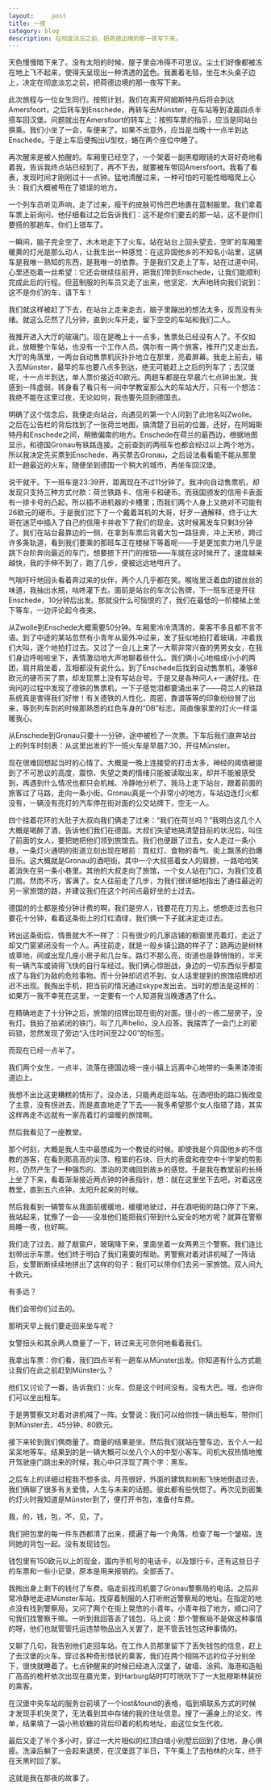 ```yaml
---
layout:     post
title: 一夜
category: blog
description: 在彻底淡忘之前，把荷德边境的那一夜写下来。
---
```

天色慢慢暗下来了。没有太阳的时候，屋子里会冷得不可思议。尘土们好像都被冻在地上飞不起来，使得天呈现出一种清透的蓝色。我裹着毛毯，坐在木头桌子边上，决定在彻底淡忘之前，把荷德边境的那一夜写下来。

此次旅程与一位女生同行。按照计划，我们在离开阿姆斯特丹后将会到达Amersfoort，之后转车到Enschede，再转车去Münster，在车站等到凌晨四点半搭车回汉堡。问题就出在Amersfoort的转车上：按照车票的指示，应当是同站台换乘。我们小坐了一会，车便来了。如果不出意外，应当是当晚十一点半到达Enschede。于是上车后便掏出U型枕，蜷在两个座位中睡了。

再次醒来是被人拍醒的。车厢里已经空了，一个架着一副黑框眼镜的大哥好奇地看着我，告诉我终点站已经到了，再不下去，就要被车带回Amersfoort。我看了看表，发现时间才刚刚过十一点钟。猛地清醒过来，一种可怕的可能性暗暗爬上心头：我们大概被甩在了错误的地方。

一个列车员听见声响，走了过来，瘦干的皮肤可怜巴巴地裹在蓝制服里。我们拿着车票上前询问，他仔细看过之后告诉我们：这不是你们要去的那一站，这不是你们要搭的那趟车，你们上错车了。

一瞬间，脑子完全空了，木木地走下了火车。站在站台上回头望去，空旷的车厢里暖黄的灯光是那么动人，让我生出一种感觉：在这异国他乡的不知名小站里，这辆车是我唯一熟知的东西，是我唯一的依靠。于是我们又走上了车，站在过道中间，心里还抱着一丝希望：它还会继续往前开，把我们带到Enschede，让我们能顺利完成此后的行程。但蓝制服的列车员又走了出来，他坚定、大声地转向我们说到：这不是你们的车，请下车！

我们就这样被赶了下去，在站台上走来走去，脑子里蹦出的想法太多，反而没有头绪。就这么茫然了几分钟，直到火车开走，留下空空的车站和我们二人。

我推开进入大厅的玻璃门。现在是晚上十一点多，售票处已经没有人了。不仅如此，放眼整个车站，也没有一个工作人员。偶尔有一两个旅客，推开门又走出去。大厅的角落里，一两台自动售票机灰扑扑地立在那里，亮着屏幕。我走上前去，输入去Münster，最早的车也要八点多到达，绝无可能赶上之后的列车了；去汉堡呢，十一点半到达，单人票价接近40欧元。两趟车都是在早晨六七点钟出发。我感到一阵虚弱，转身看了看只有一间中学教室那么大的车站大厅，只有一个想法：我绝不能在这里过夜，无论如何，我也要先回到德国去。

明确了这个信念后，我便走向站台，向遇见的第一个人问到了此地名叫Zwolle。之后在公告栏的背后找到了一张荷兰地图，搞清楚了目前的位置，还好，在阿姆斯特丹和Enschede之间，稍微偏南的地方。Enschede在荷兰的最西边，根据地图显示，和德国Gronau有铁路连接。之前查到的两班车也都会经过以上两个地方。所以我决定先买票到Enschede，再买票去Gronau，之后设法看看能不能从那里赶一趟最近的火车，随便坐到德国一个稍大的城市，再坐车回汉堡。

说干就干。下一班车是23:39开，距离现在不过11分钟了。我冲向自动售票机，却发现只支持三种方式付款：荷兰铁路卡、信用卡和硬币。而我国颁发的信用卡表面有一排卡号的凸起，所以插不进机器的卡槽里；而我们两个人身上又绝对不可能有26欧元的硬币。于是我们拦下了一个戴着耳机的大哥，好歹一通解释，终于让大哥在迷茫中插入了自己的信用卡并收下了我们的现金。这时候离发车只剩3分钟了。我们在站台最靠边的一侧，在拿到车票后背着大包一路狂奔，冲上天桥，跨过许多条轨道，看到我们要乘的那班车正在楼梯下等着呢——于是更加卖力地几乎是跳下台阶奔向最近的车门，想要摁下开门的按钮——车就在这时候开了，速度越来越快，我的手伸不到了，跑了几步，便被远远地甩开了。

气喘吁吁地回头看着奔过来的伙伴，两个人几乎都在笑。喉咙里泛着血的甜丝丝的味道，我抽出水瓶，咕咚灌下去。面前是站台的车次公告牌，下一班车还是开往Enschede，10分钟后出发。那就没什么可恼恨的了，我们在最低的一阶楼梯上坐下等车，一边评论起今夜来。

从Zwolle到Enschede大概需要50分钟。车厢里冷冷清清的，乘客不多且都不言不语。到了中途的某站忽然有小青年从窗外冲过来，发了狂似地拍打着玻璃，冲着我们大叫，逐个地拍打过去。又过了一会儿上来了一大帮非常兴奋的男男女女，在我们身边呼啦啦坐下，表情激动地大声地聊着些什么。我们俩小心地缩成小小的两团，肩并肩坐着，互相都没有说什么。到了Enschede后找到自动售票机，凑够8欧元的硬币买了票，却发现票上没有写站台号。于是又是各种问人+一通好找。在询问的过程中发现了德铁的售票机，一下子感觉泪都要涌出来了——荷兰人的铁路系统真是害得我们好惨！有关德铁的人性化，周密，靠谱等等的印象纷纷冒了出来，等到列车到的时候那熟悉的红色车身的“DB”标志，简直像家里的灯火一样温暖我心。

从Enschede到Gronau只要十一分钟，途中被检了一次票。下车后我们直奔站台上的列车时刻表：从这里出发的下一班火车是早晨7:30，开往Münster。

现在很难回想起当时的心情了。大概是一晚上连接受的打击太多，神经的阈值被提到了不可思议的高度，震惊、失望之类的情绪只能被读取出来，却并不能被感受到，再遇到什么情况也都只会机械、冷静地分析了。我马上走下站台，跟着前面的旅客过了马路，走向一条小街。Gronau真是一个非常小的地方，车站边连灯火都没有，一辆没有亮灯的汽车停在街对面的公交站牌下，空无一人。

四个挂着花环的大肚子大叔向我们俩走了过来：“我们在荷兰吗？”我明白这几个人大概是喝醉了酒，告诉他们我们在德国。大叔们失望地搞清楚目前的状况后，叫住了前面的女人，要把她把他们领到旅馆去。我们也便跟了过去，女人走过一条小巷，一条灯火通明的街道立刻出现在眼前：霓虹灯、食物的香气、街上飘荡的劲爆音乐。这大概就是Gronau的酒吧街。其中一个大叔搭着女人的肩膀，一路哈哈笑着消失在另一条小巷里。其他的大叔走向了旅馆，一个女人站在门口，为我们支着门扇。然而不巧，客满了。女人往前走了几步，为我们很详细地指出了通往最近的另一家旅馆的路，并建议我们在这个时间点最好坐的士过去。

德国的的士都是按分钟计费的啊，我们是穷人，钱要花在刀刃上。想想走过去也只要花十分钟，看着这条街上的灯红酒绿，我们俩一下子就决定走过去。

转出这条街后，情景就大不一样了：只有很少的几家店铺的橱窗里亮着灯，走近了却又门窗紧闭没有一个人。再往前走，就是一般乡镇公路的样子了：路两边是树林或草地，间或出现几座小房子和几台车。路灯不那么亮，街道也是静悄悄的，半天有一辆汽车或骑得飞快的自行车经过。我们俩心惊胆战，身边的一切东西似乎都变成了与我们为敌的危险事物。而十分钟却迟迟不到，女人话里提到的旅馆招牌却迟迟不出现。我掏出手机，把当前的情况通过skype发出去。当时的想法是这样的：如果万一我不幸死在这里，一定要有一个人知道我当晚遭遇了什么。

在精确地走了十分钟之后，旅馆的招牌出现在街的对面。很小的一栋二层房子，没有灯。我拍了拍紧闭的铁门，叫了几声hello，没人应答。我摆弄了一会门上的密码锁，忽然发现了旁边“入住时间至22:00”的标签。

而现在已经一点半了。

我们两个女生，一点半，流落在德国边境一座小镇上远离中心地带的一条黑漆漆街道边上。

我想不出比这更糟糕的情形了。没办法，只能再走回车站。在酒吧街的路口我改变了主意，没有拐进去，而是直直地走了下去——我多希望那个女人指错了路，其实这样再走不远就有一家亮着灯的温暖的旅馆啊。

然后我看见了一座教堂。

那个时刻，大概是我人生中最想成为一个教徒的时候。即使我是个异国他乡的不信教的游客，在看到那高高的尖顶、粗笨的石块、巨大的表盘和夜空中十字架的剪影时，仍然产生了一种强烈的、漂泊的灵魂回到故乡的感觉。于是我在教堂前的长椅上坐了下来，看着渐渐接近两点钟的钟表指针，想：就在这里坐下去吧，对着这座教堂，直到五六点钟，太阳升起来的时候。

然后我看到一辆警车从我面前缓缓地，缓缓地驶过，并在酒吧街的路口停了下来。我站起来，犹豫了一会——没准他们能把我们带到什么安全的地方呢？就算在警察局睡一夜，也好啊。

我们走了过去，敲了敲窗户，玻璃降下来，里面坐着一女两男三个警察。我们连比划带出示车票，他们终于明白了我们需要的帮助。男警察对着对讲机喊了一阵话后，女警断断续续地拼出了这样的句子：我们可以带你们去另一家旅馆。双人间九十欧元。

有多远？

我们会带你们过去的。

那明天早上我们要走回来坐车呢？

女警扭头和其余两人商量了一下，转过来无可奈何地看着我们。

我拿出车票：你们看，我们四点半有一趟车从Münster出发。你知道有什么方式能让我们在此之前赶到Münster么？

他们又讨论了一番，告诉我们：火车，但是这个时间没有。没有大巴。哦，也许你们可以坐出租车。

于是男警察又对着对讲机喊了一阵。女警说：我们可以给你找一辆出租车，带你们到Münster去，45分钟，80欧元。

接下来轮到我们俩商量了。商量的结果是坐。然后我们就站在警车边，五个人一起呆呆地等车。结果到的是一辆大概可以坐八个人的中型小客车。司机大叔热情地推开驾驶座门跳出来的时候，我心中只浮现了两个字：黑车。

之后车上的详细过程我不想多谈。月亮很好，外面的建筑和树影飞快地倒退过去，我们俩聊了很多有关爱情，人生与未来的话题。彼此都有些恍惚了。再次见到密集的灯火时我知道是Münster到了，便打开书包，准备付车费。

我，的，钱，包，不，见，了。

我们把包里的每一件东西都清了出来，摸遍了每一个角落，检查了每一个皱褶，连同她的背包一起。没有发现钱包。

钱包里有150欧元以上的现金，国内手机号的电话卡，以及银行卡，还有这些日子的车票和一些小记录，原本是用来报销的。全部丢了。

我掏出身上剩下的钱付了车费。临走前找司机要了Gronau警察局的电话。之后非常冷静地走进Münster车站，找穿着制服的人打听附近警察局的地址。在指定的地点没有找到警察局，又问了两个在街上晃悠的小青年。小青年指了地方，顺口问了句我们找警察干嘛。一听到我回答丢了钱包，马上说：那个警察局不是做这种事情的呀，他们也就管管托运违禁物品出入关罢了，是不管丢钱包这种事情的。

又聊了几句，我告别他们走回车站。在工作人员那里留下了丢失钱包的信息，赶上了去汉堡的火车。穿过各种奇形怪状的乘客，我们在两个相隔不远的位子分别坐下，很快就睡着了。七点钟醒来的时候已经进入汉堡了，破墙、涂鸦、海港和造船厂高高的桅杆依次出现在晨光里，到Harburg站时叮叮咣咣下了一大批穆斯林装扮的乘客。

在汉堡中央车站的服务台前填了一个lost&found的表格，临到填联系方式的时候才发现手机失灵了，无法看到其中存储的我的住址信息。搜了一遍身上的论文、传单，结果填了一袋小熊软糖的背后印着的机构地址，由这位女生代收。

最后又走了半个多小时，穿过一大片相似的红顶白墙小别墅后回到了住地，身心俱疲。洗澡后躺了一会起来退房，在汉堡逛了半日，下午乘上了去柏林的火车，终于在天黑时回了家。

这就是我在那夜的故事了。



